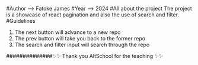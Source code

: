 #Author --> Fatoke James
#Year   --> 2024
#All about the project
The project is a showcase of react pagination and also the use of search and filter.
#Guidelines
1. The next button will advance to a new repo
2. The prev button will take you back to the former repo 
3. The search and filter input will search through the repo


##############✨✨ Thank you AltSchool for the teaching  ✨✨ 